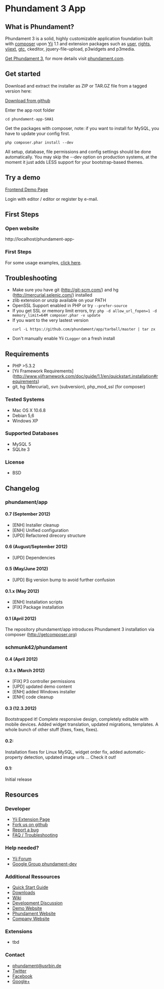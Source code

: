 Phundament 3 App
================


What is Phundament?
-------------------

Phundament 3 is a solid, highly customizable application foundation built with [composer](http://getcomposer.org) 
upon [Yii](http://yiiframework.com) 1.1 and extension packages such as [user](http://www.yiiframework.com/extension/yii-user/), [rights](http://www.yiiframework.com/extension/rights/), [yiiext](http://code.google.com/p/yiiext/), [gtc](https://github.com/schmunk42/gii-template-collection), ckeditor, jquery-file-upload, p3widgets and p3media.

[Get Phundament 3](https://github.com/phundament/app/tags), for more details visit [phundament.com](http://phundament.com).


Get started
-----------

Download and extract the installer as ZIP or TAR.GZ file from a tagged version here:

[Download from github](https://github.com/phundament/app/tags)

Enter the app root folder

```
cd phundament-app-SHA1
```

Get the packages with composer, note: if you want to install for MySQL, you have to update your config first.

```
php composer.phar install --dev
```

All setup, database, file permissions and config settings should be done automatically.
You may skip the --dev option on production systems, at the moment it just adds LESS support for your bootstrap-based themes.


Try a demo
----------

[Frontend Demo Page](http://demo.phundament.com/3.0-dev)

Login with editor / editor or register by e-mail.



First Steps
-----------

### Open website
http://localhost/phundament-app-<SHA1>

### First Steps

For some usage examples, [click here](https://github.com/phundament/app/wiki/Content-Management).


Troubleshooting
---------------

 * Make sure you have git (http://git-scm.com/) and hg (http://mercurial.selenic.com/) installed
 * zlib extension or unzip available on your PATH
 * OpenSSL Support enabled in PHP or try ```--prefer-source```
 * If you get SSL or memory limit errors, try: ```php -d allow_url_fopen=1 -d memory_limit=64M composer.phar -v update```
 * If you want to the very lastest version
   ```
   curl -L https://github.com/phundament/app/tarball/master | tar zx
   ```
 * Don't manually enable Yii `CLogger` on a fresh install



Requirements
------------

 *  PHP >5.3.2
 *  [Yii Framework Requirements] (http://www.yiiframework.com/doc/guide/1.1/en/quickstart.installation#requirements)
 *  git, hg (Mercurial), svn (subversion), php_mod_ssl (for composer)

### Tested Systems
 *  Mac OS X 10.6.8
 *  Debian 5,6
 *  Windows XP

### Supported Databases
 *  MySQL 5
 *  SQLite 3

### License
 *  BSD



Changelog
---------

### phundament/app

#### 0.7 (September 2012)

 * [ENH] Installer cleanup
 * [ENH] Unified configuration
 * [UPD] Refactored direcory structure

#### 0.6 (August/September 2012)

 * [UPD] Dependencies

#### 0.5 (May/June 2012)

 * [UPD] Big version bump to avoid further confusion

#### 0.1.x (May 2012)

 * [ENH] Installation scripts
 * [FIX] Package installation

#### 0.1 (April 2012)

The repository phundament/app introduces Phundament 3 installation via composer (http://getcomposer.org)

### schmunk42/phundament

#### 0.4 (April 2012)

#### 0.3.x (March 2012)

 * [FIX] P3 controller permissions
 * [UPD] updated demo content
 * [ENH] added Windows installer
 * [ENH] code cleanup

#### 0.3 (12.3.2012)
Bootstrapped it! Complete responsive design, completely editable with mobile devices. Added widget translation, updated migrations, templates. A whole bunch of other stuff (fixes, fixes, fixes).

#### 0.2:
Installation fixes for Linux MySQL, widget order fix, added automatic-property detection, updated image urls ... Check it out!

#### 0.1:
Initial release



Resources
---------

### Developer
 *  [Yii Extension Page](http://www.yiiframework.com/extension/phundament/)
 *  [Fork us on github](https://github.com/phundament/app)
 *  [Report a bug](https://github.com/phundament/app/issues)
 *  [FAQ / Troubleshooting](https://github.com/schmunk42/phundament/wiki/FAQ)


### Help needed?
 *  [Yii Forum](http://www.yiiframework.com/forum/index.php?/topic/24696-extension-phundament/)
 *  [Google Group phundament-dev](http://groups.google.com/group/phundament-dev/)


### Additional Ressources
 *  [Quick Start Guide](https://github.com/schmunk42/phundament/wiki/Quick-Start)
 *  [Downloads](https://github.com/phundament/app/tags)
 *  [Wiki](https://github.com/schmunk42/phundament/wiki/)
 *  [Development Discussion](http://www.yiiframework.com/forum/index.php?/topic/17591-planning-yii-cms-a-different-approach/)
 *  [Demo Website](http://demo.phundament.com/3.0-dev/)
 *  [Phundament Website](http://phundament.com)
 *  [Company Website](http://herzogkommunikation.de)

### Extensions
 *  tbd

### Contact
 *  phundament@usrbin.de
 *  [Twitter](http://twitter.com/#!/phundament)
 *  [Facebook](http://www.facebook.com/phundament)
 *  [Google+](https://plus.google.com/114873431066202526630)
